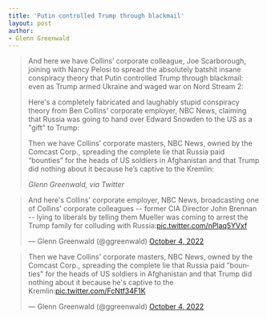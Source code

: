 ```yaml
---
title: 'Putin controlled Trump through blackmail'
layout: post
author:
- Glenn Greenwald
---
```


> And here we have Collins’ corporate colleague, Joe Scarborough, joining with Nancy Pelosi to spread the absolutely batshit insane conspiracy theory that Putin controlled Trump through blackmail: even as Trump armed Ukraine and waged war on Nord Stream 2:
>
> Here's a completely fabricated and laughably stupid conspiracy theory from Ben Collins' corporate employer, NBC News, claiming that Russia was going to hand over Edward Snowden to the US as a "gift" to Trump:
>
> Then we have Collins’ corporate masters, NBC News, owned by the Comcast Corp., spreading the complete lie that Russia paid “bounties” for the heads of US soldiers in Afghanistan and that Trump did nothing about it because he’s captive to the Kremlin:
>
> <cite>Glenn Greenwald, via Twitter</cite>

<blockquote class="twitter-tweet"><p lang="en" dir="ltr">And here&#39;s Collins&#39; corporate employer, NBC News, broadcasting one of Collins&#39; corporate colleagues -- former CIA Director John Brennan -- lying to liberals by telling them Mueller was coming to arrest the Trump family for colluding with Russia:<a href="https://t.co/nPlaq5YVxf">pic.twitter.com/nPlaq5YVxf</a></p>&mdash; Glenn Greenwald (@ggreenwald) <a href="https://twitter.com/ggreenwald/status/1577355414651523072?ref_src=twsrc%5Etfw">October 4, 2022</a></blockquote>

<blockquote class="twitter-tweet"><p lang="en" dir="ltr">Then we have Collins&#39; corporate masters, NBC News, owned by the Comcast Corp., spreading the complete lie that Russia paid &quot;bounties&quot; for the heads of US soldiers in Afghanistan and that Trump did nothing about it because he&#39;s captive to the Kremlin:<a href="https://t.co/FcNtf34F1K">pic.twitter.com/FcNtf34F1K</a></p>&mdash; Glenn Greenwald (@ggreenwald) <a href="https://twitter.com/ggreenwald/status/1577356728638836736?ref_src=twsrc%5Etfw">October 4, 2022</a></blockquote> <script async src="https://platform.twitter.com/widgets.js" charset="utf-8"></script>

